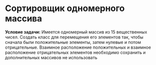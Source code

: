 # Сортировщик одномерного массива
<b>Условие задачи:</b> Имеется одномерный массив из 15 вещественных чисел. Создать класс для перемещения его элементов так, чтобы сначала были положительные элементы, затем нулевые и потом отрицательные. Взаимное
расположение положительных и взаимное расположение отрицательных элементов необходимо сохранить и дополнительных массивов не использовать
